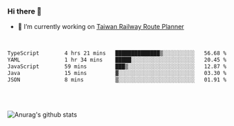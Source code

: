 ### Hi there 👋

- 🔭 I’m currently working on [Taiwan Railway Route Planner](https://github.com/Taiwan-Railway-Route-Planner)

<br/>

<!--START_SECTION:waka-->

```txt
TypeScript        4 hrs 21 mins   ██████████████▒░░░░░░░░░░   56.68 %
YAML              1 hr 34 mins    █████░░░░░░░░░░░░░░░░░░░░   20.45 %
JavaScript        59 mins         ███▒░░░░░░░░░░░░░░░░░░░░░   12.87 %
Java              15 mins         ▓░░░░░░░░░░░░░░░░░░░░░░░░   03.30 %
JSON              8 mins          ▒░░░░░░░░░░░░░░░░░░░░░░░░   01.91 %
```

<!--END_SECTION:waka-->

<br/>
<br/>

![Anurag's github stats](https://github-readme-stats.vercel.app/api?username=DepickereSven&show_icons=true&theme=tokyonight)



<!--
**DepickereSven/DepickereSven** is a ✨ _special_ ✨ repository because its `README.md` (this file) appears on your GitHub profile.

Here are some ideas to get you started:

- 🔭 I’m currently working on ...
- 🌱 I’m currently learning ...
- 👯 I’m looking to collaborate on ...
- 🤔 I’m looking for help with ...
- 💬 Ask me about ...
- 📫 How to reach me: ...
- 😄 Pronouns: ...
- ⚡ Fun fact: ...
-->
